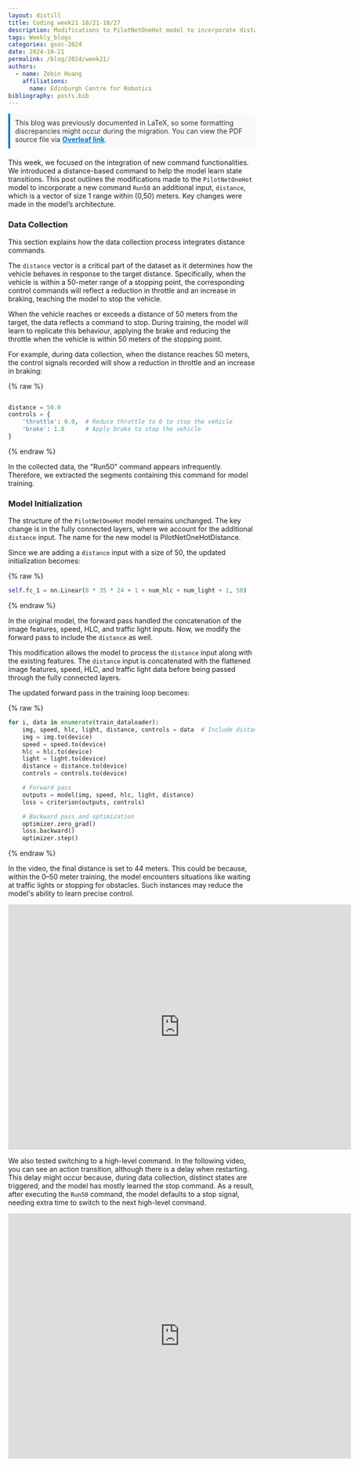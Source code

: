 ```yaml
---
layout: distill
title: Coding week21 10/21-10/27
description: Modifications to PilotNetOneHot model to incorporate distance-aware control
tags: Weekly_blogs
categories: gsoc-2024
date: 2024-10-21
permalink: /blog/2024/week21/
authors:
  - name: Zebin Huang
    affiliations:
      name: Edinburgh Centre for Robotics
bibliography: posts.bib
---
```


<div style="background-color: #f9f9f9; padding: 10px; border-left: 4px solid #007acc; font-size: 1em; color: #333; margin-bottom: 20px;">
This blog was previously documented in LaTeX, so some formatting discrepancies might occur during the migration. You can view the PDF source file via <a href="https://www.overleaf.com/read/sccyqkkkkmcb#8c0024" style="color: #007acc; font-weight: bold;">Overleaf link</a>.
</div>

This week, we focused on the integration of new command functionalities. We introduced a distance-based command to help the model learn state transitions. This post outlines the modifications made to the `PilotNetOneHot` model to incorporate a new command `Run50` an additional input, `distance`, which is a vector of size 1 range within (0,50) meters. Key changes were made in the model’s architecture.

### Data Collection

This section explains how the data collection process integrates distance commands.

The `distance` vector is a critical part of the dataset as it determines how the vehicle behaves in response to the target distance. Specifically, when the vehicle is within a 50-meter range of a stopping point, the corresponding control commands will reflect a reduction in throttle and an increase in braking, teaching the model to stop the vehicle.

When the vehicle reaches or exceeds a distance of 50 meters from the target, the data reflects a command to stop. During training, the model will learn to replicate this behaviour, applying the brake and reducing the throttle when the vehicle is within 50 meters of the stopping point.

For example, during data collection, when the distance reaches 50 meters, the control signals recorded will show a reduction in throttle and an increase in braking:

{% raw %}
```python

distance = 50.0
controls = {
    'throttle': 0.0,  # Reduce throttle to 0 to stop the vehicle
    'brake': 1.0      # Apply brake to stop the vehicle
}
```
{% endraw %}

In the collected data, the "Run50" command appears infrequently. Therefore, we extracted the segments containing this command for model training.

### Model Initialization

The structure of the `PilotNetOneHot` model remains unchanged. The key change is in the fully connected layers, where we account for the additional `distance` input. The name for the new model is PilotNetOneHotDistance.

Since we are adding a `distance` input with a size of 50, the updated initialization becomes:

{% raw %}
```python
self.fc_1 = nn.Linear(8 * 35 * 24 + 1 + num_hlc + num_light + 1, 50)
```
{% endraw %}

In the original model, the forward pass handled the concatenation of the image features, speed, HLC, and traffic light inputs. Now, we modify the forward pass to include the `distance` as well.

This modification allows the model to process the `distance` input along with the existing features. The `distance` input is concatenated with the flattened image features, speed, HLC, and traffic light data before being passed through the fully connected layers.

The updated forward pass in the training loop becomes:

{% raw %}
```python
for i, data in enumerate(train_dataloader):
    img, speed, hlc, light, distance, controls = data  # Include distance
    img = img.to(device)
    speed = speed.to(device)
    hlc = hlc.to(device)
    light = light.to(device)
    distance = distance.to(device)
    controls = controls.to(device)

    # Forward pass
    outputs = model(img, speed, hlc, light, distance)
    loss = criterion(outputs, controls)

    # Backward pass and optimization
    optimizer.zero_grad()
    loss.backward()
    optimizer.step()
```
{% endraw %}

In the video, the final distance is set to 44 meters. This could be because, within the 0–50 meter training, the model encounters situations like waiting at traffic lights or stopping for obstacles. Such instances may reduce the model's ability to learn precise control.

<iframe width="700" height="500" src="https://www.youtube.com/embed/LZzG00QXZI8" title="Run50 44m" frameborder="0" allow="accelerometer; autoplay; clipboard-write; encrypted-media; gyroscope; picture-in-picture; web-share" referrerpolicy="strict-origin-when-cross-origin" allowfullscreen></iframe>

We also tested switching to a high-level command. In the following video, you can see an action transition, although there is a delay when restarting. This delay might occur because, during data collection, distinct states are triggered, and the model has mostly learned the stop command. As a result, after executing the `Run50` command, the model defaults to a stop signal, needing extra time to switch to the next high-level command.

<iframe width="700" height="500" src="https://www.youtube.com/embed/9egxvlqG-0k" title="Run50 LaneFollow" frameborder="0" allow="accelerometer; autoplay; clipboard-write; encrypted-media; gyroscope; picture-in-picture; web-share" referrerpolicy="strict-origin-when-cross-origin" allowfullscreen></iframe>
